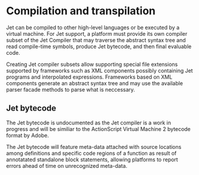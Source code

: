 # Compilation and transpilation

Jet can be compiled to other high-level languages or be executed by a virtual machine. For Jet support, a platform must provide its own compiler subset of the Jet Compiler that may traverse the abstract syntax tree and read compile-time symbols, produce Jet bytecode, and then final evaluable code.

Creating Jet compiler subsets allow supporting special file extensions supported by frameworks such as XML components possibly containing Jet programs and interpolated expressions. Frameworks based on XML components generate an abstract syntax tree and may use the available parser facade methods to parse what is neccessary.

## Jet bytecode

The Jet bytecode is undocumented as the Jet compiler is a work in progress and will be similiar to the ActionScript Virtual Machine 2 bytecode format by Adobe.

The Jet bytecode will feature meta-data attached with source locations among definitions and specific code regions of a function as result of annotatated standalone block statements, allowing platforms to report errors ahead of time on unrecognized meta-data.
